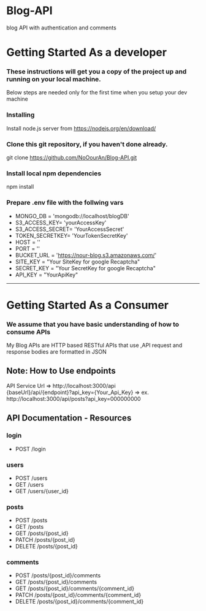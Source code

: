 # Blog-API
blog API with authentication and comments 

# Getting Started As a developer
### These instructions will get you a copy of the project up and running on your local machine.
Below steps are needed only for the first time when you setup your dev machine

### Installing
Install node.js server from https://nodejs.org/en/download/

### Clone this git repository, if you haven't done already.
git clone https://github.com/NoOourAn/Blog-API.git

### Install local npm dependencies
npm install

### Prepare .env file with the follwing vars
- MONGO_DB = 'mongodb://localhost/blogDB'
- S3_ACCESS_KEY= 'yourAccessKey'
- S3_ACCESS_SECRET= 'YourAccessSecret'
- TOKEN_SECRETKEY= 'YourTokenSecretKey'
- HOST = '' 
- PORT = ''
- BUCKET_URL = 'https://nour-blog.s3.amazonaws.com/'
- SITE_KEY = "Your SiteKey for google Recaptcha"
- SECRET_KEY = "Your SecretKey for google Recaptcha"
- API_KEY = "YourApiKey"

---


# Getting Started As a Consumer
### We assume that you have basic understanding of how to consume APIs 
My Blog APIs are HTTP based RESTful APIs that use  ,API request and response bodies are formatted in JSON      
## Note: How to Use endpoints
API Service Url => http://localhost:3000/api    
{baseUrl}/api/{endpoint}?api_key={Your_Api_Key} => ex. http://localhost:3000/api/posts?api_key=000000000
## API Documentation - Resources
### login
- POST /login

### users
- POST /users
- GET /users
- GET /users/{user_id}

### posts
- POST /posts
- GET /posts
- GET /posts/{post_id}
- PATCH /posts/{post_id}
- DELETE /posts/{post_id}

### comments
- POST /posts/{post_id}/comments
- GET /posts/{post_id}/comments
- GET /posts/{post_id}/comments/{comment_id}
- PATCH /posts/{post_id}/comments/{comment_id}
- DELETE /posts/{post_id}/comments/{comment_id}








